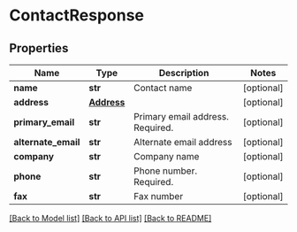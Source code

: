 # ContactResponse

## Properties
Name | Type | Description | Notes
------------ | ------------- | ------------- | -------------
**name** | **str** | Contact name | [optional] 
**address** | [**Address**](Address.md) |  | [optional] 
**primary_email** | **str** | Primary email address. Required. | [optional] 
**alternate_email** | **str** | Alternate email address | [optional] 
**company** | **str** | Company name | [optional] 
**phone** | **str** | Phone number. Required. | [optional] 
**fax** | **str** | Fax number | [optional] 

[[Back to Model list]](../README.md#documentation-for-models) [[Back to API list]](../README.md#documentation-for-api-endpoints) [[Back to README]](../README.md)


